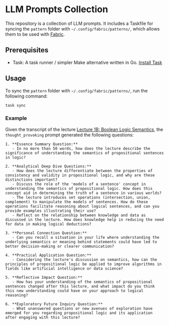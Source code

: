 # LLM Prompts Collection

This repository is a collection of LLM prompts. It includes a Taskfile for syncing the `pattern` folder with `~/.config/fabric/patterns/`, which allows them to be used with [Fabric](https://github.com/danielmiessler/fabric/tree/main).

## Prerequisites

- Task: A task runner / simpler Make alternative written in Go. [Install Task](https://taskfile.dev/#/installation)

## Usage

To sync the `pattern` folder with `~/.config/fabric/patterns/`, run the following command:

```bash
task sync
```

### Example

Given the transcript of the lecture [Lecture 1B: Boolean Logic Semantics](https://www.youtube.com/watch?v=-o1QgB4TeZk), the `thought_provoking` prompt generated the following questions:

```
1. **Essence Summary Question:**
   - In no more than 50 words, how does the lecture describe the significance of understanding the semantics of propositional sentences in logic?

2. **Analytical Deep Dive Questions:**
   - How does the lecture differentiate between the properties of consistency and validity in propositional logic, and why are these distinctions important?
   - Discuss the role of the 'models of a sentence' concept in understanding the semantics of propositional logic. How does this concept aid in determining the truth of a sentence in various worlds?
   - The lecture introduces set operations (intersection, union, complement) to manipulate the models of sentences. How do these operations facilitate reasoning about logical sentences, and can you provide examples illustrating their use?
   - Reflect on the relationship between knowledge and data as discussed in the lecture. How does knowledge help in reducing the need for data in making logical deductions?

3. **Personal Connection Question:**
   - Can you recall a situation in your life where understanding the underlying semantics or meaning behind statements could have led to better decision-making or clearer communication?

4. **Practical Application Question:**
   - Considering the lecture's discussion on semantics, how can the principles of propositional logic be applied to improve algorithms in fields like artificial intelligence or data science?

5. **Reflective Impact Question:**
   - How has your understanding of the semantics of propositional sentences changed after this lecture, and what impact do you think this new understanding could have on your approach to logical reasoning?

6. **Exploratory Future Inquiry Question:**
   - What unanswered questions or new avenues of exploration have emerged for you regarding propositional logic and its application after engaging with this lecture?
```